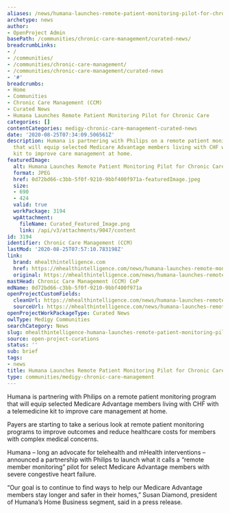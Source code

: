 ```yaml
---
aliases: /news/humana-launches-remote-patient-monitoring-pilot-for-chronic-care
archetype: news
author:
- OpenProject Admin
basePath: /communities/chronic-care-management/curated-news/
breadcrumbLinks:
- /
- /communities/
- /communities/chronic-care-management/
- /communities/chronic-care-management/curated-news
- '#'
breadcrumbs:
- Home
- Communities
- Chronic Care Management (CCM)
- Curated News
- Humana Launches Remote Patient Monitoring Pilot for Chronic Care
categories: []
contentCategories: medigy-chronic-care-management-curated-news
date: '2020-08-25T07:34:09.506561Z'
description: Humana is partnering with Philips on a remote patient monitoring program
  that will equip selected Medicare Advantage members living with CHF with a telemedicine
  kit to improve care management at home.
featuredImage:
  alt: Humana Launches Remote Patient Monitoring Pilot for Chronic Care
  format: JPEG
  href: 0d72bd66-c3bb-5f0f-9210-9bbf400f971a-featuredImage.jpeg
  size:
  - 690
  - 424
  valid: true
  workPackage: 3194
  wpAttachment:
    fileName: Curated_Featured_Image.png
    link: /api/v3/attachments/9047/content
id: 3194
identifier: Chronic Care Management (CCM)
lastMod: '2020-08-25T07:57:10.783198Z'
link:
  brand: mhealthintelligence.com
  href: https://mhealthintelligence.com/news/humana-launches-remote-monitoring-pilot-chronic-care-management
  original: https://mhealthintelligence.com/news/humana-launches-remote-monitoring-pilot-for-chronic-care-management
mastHead: Chronic Care Management (CCM) CoP
mdName: 0d72bd66-c3bb-5f0f-9210-9bbf400f971a
openProjectCustomFields:
  cleanUrl: https://mhealthintelligence.com/news/humana-launches-remote-monitoring-pilot-chronic-care-management
  sourceUrl: https://mhealthintelligence.com/news/humana-launches-remote-monitoring-pilot-for-chronic-care-management
openProjectWorkPackageType: Curated News
owlType: Medigy Communities
searchCategory: News
slug: mhealthintelligence-humana-launches-remote-patient-monitoring-pilot-for-chronic-care
source: open-project-curations
status: ''
sub: brief
tags:
- news
title: Humana Launches Remote Patient Monitoring Pilot for Chronic Care
type: communities/medigy-chronic-care-management
---
```


Humana is partnering with Philips on a remote patient monitoring program that will equip selected Medicare Advantage members living with CHF with a telemedicine kit to improve care management at home.

Payers are starting to take a serious look at remote patient monitoring programs to improve outcomes and reduce healthcare costs for members with complex medical concerns.

Humana – long an advocate for telehealth and mHealth interventions – announced a partnership with Philips to launch what it calls a “remote member monitoring” pilot for select Medicare Advantage members with severe congestive heart failure.

“Our goal is to continue to find ways to help our Medicare Advantage members stay longer and safer in their homes,” Susan Diamond, president of Humana’s Home Business segment, said in a press release.